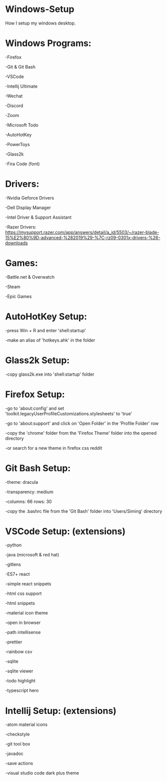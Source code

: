 # Windows-Setup

How I setup my windows desktop.

# Windows Programs:

-Firefox

-Git & Git Bash

-VSCode

-Intellij Ultimate

-Wechat

-Discord

-Zoom

-Microsoft Todo

-AutoHotKey

-PowerToys

-Glass2k

-Fira Code (font)

# Drivers:

-Nvidia Geforce Drivers

-Dell Display Manager

-Intel Driver & Support Assistant

-Razer Drivers: 
https://mysupport.razer.com/app/answers/detail/a_id/5503/~/razer-blade-15%E2%80%9D-advanced-%282019%29-%7C-rz09-0301x-drivers-%26-downloads
# Games:

-Battle.net & Overwatch

-Steam

-Epic Games

# AutoHotKey Setup:

-press Win + R and enter 'shell:startup'

-make an alias of 'hotkeys.ahk' in the folder

# Glass2k Setup:

-copy glass2k.exe into 'shell:startup' folder

# Firefox Setup:

-go to 'about:config' and set 'toolkit.legacyUserProfileCustomizations.stylesheets' to 'true'

-go to 'about:support' and click on 'Open Folder' in the 'Profile Folder' row

-copy the 'chrome' folder from the 'Firefox Theme' folder into the opened directory

-or search for a new theme in firefox css reddit

# Git Bash Setup:

-theme: dracula

-transparency: medium

-columns: 66 rows: 30

-copy the .bashrc file from the 'Git Bash' folder into 'Users/Siming' directory

# VSCode Setup: (extensions)

-python

-java (microsoft & red hat)

-gitlens

-ES7+ react

-simple react snippets

-html css support

-html snippets

-material icon theme

-open in browser

-path intellisense

-prettier

-rainbow csv

-sqlite

-sqlite viewer

-todo highlight

-typescript hero

# Intellij Setup: (extensions)

-atom material icons

-checkstyle

-git tool box

-javadoc

-save actions

-visual studio code dark plus theme